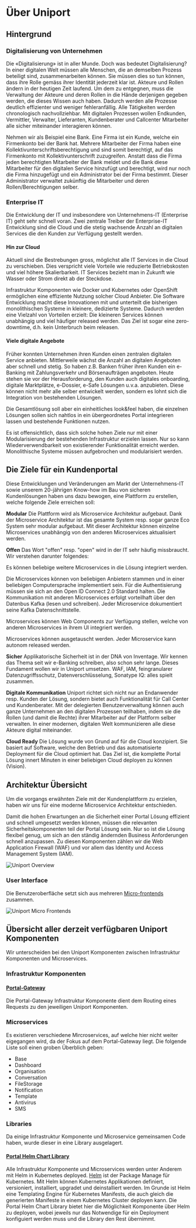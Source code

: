# Über Uniport

## Hintergrund

### Digitalisierung von Unternehmen

Die «Digitalisierung» ist in aller Munde. Doch was bedeutet Digitalisierung? In einer digitalen Welt müssen alle Menschen, die an demselben Prozess beteiligt sind, zusammenarbeiten können. Sie müssen dies so tun können, dass ihre Rolle gemäss ihrer Identität jederzeit klar ist. Akteure und Rollen ändern in der heutigen Zeit laufend. Um dem zu entgegnen, muss die Verwaltung der Akteure und deren Rollen in die Hände derjenigen gegeben werden, die dieses Wissen auch haben. Dadurch werden alle Prozesse deutlich effizienter und weniger fehleranfällig. Alle Tätigkeiten werden chronologisch nachvollziehbar. Mit digitalen Prozessen wollen Endkunden, Vermittler, Verwalter, Lieferanten, Kundenberater und Callcenter Mitarbeiter alle sicher miteinander interagieren können.

Nehmen wir als Beispiel eine Bank. Eine Firma ist ein Kunde, welche ein Firmenkonto bei der Bank hat. Mehrere Mitarbeiter der Firma haben eine Kollektivunterschriftsberechtigung und sind somit berechtigt, auf das Firmenkonto mit Kollektivunterschrift zuzugreifen. Anstatt dass die Firma jeden berechtigten Mitarbeiter der Bank meldet und die Bank diese Mitarbeiter für den digitalen Service hinzufügt und berechtigt, wird nur noch die Firma hinzugefügt und ein Administrator bei der Firma bestimmt. Dieser Administrator verwaltet zukünftig die Mitarbeiter und deren Rollen/Berechtigungen selber.

### Enterprise IT

Die Entwicklung der IT und insbesondere von Unternehmens-IT (Enterprise IT) geht sehr schnell voran. Zwei zentrale Treiber der Enterprise-IT Entwicklung sind die Cloud und die stetig wachsende Anzahl an digitalen Services die den Kunden zur Verfügung gestellt werden.

#### Hin zur Cloud

Aktuell sind die Bestrebungen gross, möglichst alle IT Services in die Cloud zu verschieben. Dies verspricht viele Vorteile wie reduzierte Betriebskosten und viel höhere Skalierbarkeit. IT Services bezieht man in Zukunft wie Wasser oder Strom direkt ab der Steckdose.

Infrastruktur Komponenten wie Docker und Kubernetes oder OpenShift ermöglichen eine effiziente Nutzung solcher Cloud Anbieter. Die Software Entwicklung macht diese Innovationen mit und unterteilt die bisherigen monolithischen Systeme in kleinere, dedizierte Systeme. Dadurch werden eine Vielzahl von Vorteilen erzielt: Die kleineren Services können unabhängig und viel häufiger released werden. Das Ziel ist sogar eine zero-downtime, d.h. kein Unterbruch beim releasen.

#### Viele digitale Angebote

Früher konnten Unternehmen ihren Kunden einen zentralen digitalen Service anbieten. Mittlerweile wächst die Anzahl an digitalen Angeboten aber schnell und stetig. So haben z.B. Banken früher ihren Kunden ein e-Banking mit Zahlungsverkehr und Börsenaufträgen angeboten. Heute stehen sie vor der Herausforderung, den Kunden auch digitales onboarding, digitale Marktplätze, e-Dossier, e-Safe Lösungen u.v.a. anzubieten. Diese können nicht mehr alle selber entwickelt werden, sondern es lohnt sich die Integration von bestehenden Lösungen.

Die Gesamtlösung soll aber ein einheitliches look&feel haben, die einzelnen Lösungen sollen sich nahtlos in ein übergeordnetes Portal integrieren lassen und bestehende Funktionen nutzen.

Es ist offensichtlich, dass sich solche hohen Ziele nur mit einer Modularisierung der bestehenden Infrastruktur erzielen lassen. Nur so kann Wiederverwendbarkeit von existierender Funktionalität erreicht werden. Monolithische Systeme müssen aufgebrochen und modularisiert werden.

## Die Ziele für ein Kundenportal

Diese Entwicklungen und Veränderungen am Markt der Unternehmens-IT sowie unserem 20-jährigen Know-how im Bau von sicheren Kundenlösungen haben uns dazu bewogen, eine Plattform zu erstellen, welche folgende Ziele erreichen soll:

**Modular** Die Plattform wird als Microservice Architektur aufgebaut. Dank der Microservice Architektur ist das gesamte System resp. sogar ganze Eco System sehr modular aufgebaut. Mit dieser Architektur können einzelne Microservices unabhängig von den anderen Microservices aktualisiert werden.

**Offen** Das Wort "offen" resp. "open" wird in der IT sehr häufig missbraucht. Wir verstehen darunter folgendes:

Es können beliebige weitere Microservices in die Lösung integriert werden.

Die Microservices können von beliebigen Anbietern stammen und in einer beliebigen Computersprache implementiert sein. Für die Authentisierung müssen sie sich an den Open ID Connect 2.0 Standard halten. Die Kommunikation mit anderen Microservices erfolgt vorteilhaft über den Datenbus Kafka (lesen und schreiben). Jeder Microservice dokumentiert seine Kafka Datenschnittstelle.

Microservices können Web Components zur Verfügung stellen, welche von anderen Microservices in ihrem UI integriert werden.

Microservices können ausgetauscht werden. Jeder Microservice kann autonom released werden.

**Sicher** Applikatorische Sicherheit ist in der DNA von Inventage. Wir kennen das Thema seit wir e-Banking schreiben, also schon sehr lange. Dieses Fundament wollen wir in Uniport umsetzen. WAF, IAM, feingranularer Datenzugriffsschutz, Datenverschlüsselung, Sonatype IQ: alles spielt zusammen.

**Digitale Kommunikation** Uniport richtet sich nicht nur an Endanwender resp. Kunden der Lösung, sondern bietet auch Funktionalität für Call Center und Kundenberater. Mit der delegierten Benutzerverwaltung können auch ganze Unternehmen an den digitalen Prozessen teilhaben, indem sie die Rollen (und damit die Rechte) ihrer Mitarbeiter auf der Plattform selber verwalten. In einer modernen, digitalen Welt kommunizieren alle diese Akteure digital miteinander.

**Cloud Ready** Die Lösung wurde von Grund auf für die Cloud konzipiert. Sie basiert auf Software, welche den Betrieb und das automatisierte Deployment für die Cloud optimiert hat. Das Ziel ist, die komplette Portal Lösung innert Minuten in einer beliebigen Cloud deployen zu können (Vision).

## Architektur Übersicht

Um die vorgangs erwähnten Ziele mit der Kundenplattform zu erzielen, haben wir uns für eine moderne Microservice Architektur entschieden.

Damit die hohen Erwartungen an die Sicherheit einer Portal Lösung effizient und schnell umgesetzt werden können, müssen die relevanten Sicherheitskomponenten teil der Portal Lösung sein. Nur so ist die Lösung flexibel genug, um sich an den ständig ändernden Business Anforderungen schnell anzupassen. Zu diesen Komponenten zählen wir die Web Application Firewall (WAF) und vor allem das Identity und Access Management System (IAM).

![Uniport Overview](01-introduction/data/IPS_Overview.png)

### User Interface

Die Benutzeroberfläche setzt sich aus mehreren [Micro-frontends](https://increment.com/frontend/micro-frontends-in-context/) zusammen.

![Uniport Micro Frontends](01-introduction/data/IPS_Micro_Frontends.png)

## Übersicht aller derzeit verfügbaren Uniport Komponenten

Wir unterscheiden bei den Uniport Komponenten zwischen Infrastruktur Komponenten und Microservices.

### Infrastruktur Komponenten

#### [Portal-Gateway](./01-introduction/index.md)

Die Portal-Gateway Infrastruktur Komponente dient dem Routing eines Requests zu den jeweiligen Uniport Komponenten.

### Microservices

Es existieren verschiedene Mircroservices, auf welche hier nicht weiter eigegangen wird, da der Fokus auf dem Portal-Gateway liegt. Die folgende Liste soll einen groben Überblich geben:

- Base
- Dashboard
- Organisation
- Conversation
- FileStorage
- Notification
- Template
- Antivirus
- SMS

### Libraries

Da einige Infrastruktur Komponente und Microservice gemeinsamen Code haben, wurde dieser in eine Library ausgelagert.

#### [Portal Helm Chart Library](./01-introduction/portal-helm-chart-lib.md)

Alle Infrastruktur Komponente und Microservices werden unter Anderem mit Helm in Kubernetes deployed. [Helm](https://helm.sh/) ist der Package Manage für Kubernetes. Mit Helm können Kubernetes Applikationen definiert, versioniert, installiert, upgradet und deinstalliert werden. Im Grunde ist Helm eine Templating Engine für Kubernetes Manifests, die auch gleich die generierten Manifeste in einem Kubernetes Cluster deployen kann. Die Portal Helm Chart Library bietet hier die Möglichkeit Komponente über Helm zu deployen, wobei jeweils nur das Notwendige für ein Deployment konfiguiert werden muss und die Library den Rest übernimmt.
